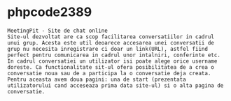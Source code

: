 # phpcode2389
	MeetingPit - Site de chat online
	Site-ul dezvoltat are ca scop facilitarea conversatiilor in cadrul unui grup. Acesta este util deoarece accesarea unei conversatii de grup nu necesita inregistrare ci doar un link(URL), astfel fiind perfect pentru comunicarea in cadrul unor intalniri, conferinte etc.
	In cadrul conversatiei un utilizator isi poate alege orice username doreste. Ca functionalitate sit-ul ofera posibilitatea de a crea o conversatie noua sau de a participa la o conversatie deja creata. Pentru aceasta avem doua pagini: una de start (prezentata utilizatorului cand acceseaza prima data site-ul) si o alta pagina de conversatie.
